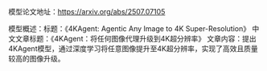 模型论文地址：https://arxiv.org/abs/2507.07105

模型概述：标题：《4KAgent: Agentic Any Image to 4K Super-Resolution》
中文文章标题：《4KAgent：将任何图像代理升级到4K超分辨率》
文章内容：提出4KAgent模型，通过深度学习将任意图像提升至4K超分辨率，实现了高效且质量较高的图像升级。

